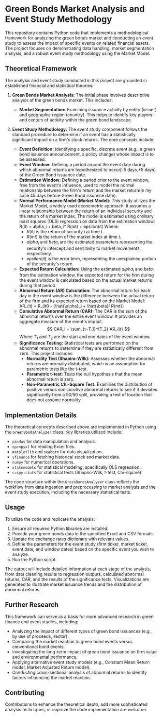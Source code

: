 #  Green Bonds Market Analysis and Event Study Methodology

This repository contains Python code that implements a methodological framework for analyzing the green bonds market and conducting an event study to assess the impact of specific events on related financial assets. The project focuses on demonstrating data handling, market segmentation analysis, and a robust event study methodology using the Market Model.

## Theoretical Framework

The analysis and event study conducted in this project are grounded in established financial and statistical theories:

1.  **Green Bonds Market Analysis:** The initial phase involves descriptive analysis of the green bonds market. This includes:
    *   **Market Segmentation:** Examining issuance activity by entity (issuer) and geographic region (country). This helps to identify key players and centers of activity within the green bond landscape.

2.  **Event Study Methodology:** The event study component follows the standard procedure to determine if an event has a statistically significant impact on a firm's stock returns. The core concepts include:
    *   **Event Definition:** Identifying a specific, discrete event (e.g., a green bond issuance announcement, a policy change) whose impact is to be assessed.
    *   **Event Window:** Defining a period around the event date during which abnormal returns are hypothesized to occur[-5 days,+5 days] of the Green Bond issuance date.
    *   **Estimation Window:** Defining a period prior to the event window, free from the event's influence, used to model the normal relationship between the firm's return and the market return(In my case 45 days before Green Bond issuance date).
    *   **Normal Performance Model (Market Model):** This study utilizes the Market Model, a widely used econometric approach. It assumes a linear relationship between the return of an individual security and the return of a market index. The model is estimated using ordinary least squares (OLS) regression on data from the estimation window:
         R(it) = alpha_i + beta_i* R(mt) + epsilon(it)
        Where:
        *   $R(it)$ is the return of security *i* at time *t*.
        *   $R(mt)$ is the return of the market index at time *t*.
        *   $alpha_i$ and $beta_i$ are the estimated parameters representing the security's intercept and sensitivity to market movements, respectively.
        *   $epsilon(it)$ is the error term, representing the unexplained portion of the security's return.
    *   **Expected Return Calculation:** Using the estimated $alpha_i$ and $beta_i$ from the estimation window, the expected return for the firm during the event window is calculated based on the actual market returns during that period.
    *   **Abnormal Return (AR) Calculation:** The abnormal return for each day in the event window is the difference between the actual return of the firm and its expected return based on the Market Model:
        AR_(it) = R_(it0 - (\hat{\alpha}_i + \hat{\beta}_i R_{mt})
    *   **Cumulative Abnormal Return (CAR):** The CAR is the sum of the abnormal returns over the entire event window. It provides an aggregate measure of the event's impact.
        $$ CAR_i = \sum_{t=T_1}^{T_2} AR_{it} $$
        Where $T_1$ and $T_2$ are the start and end dates of the event window.
    *   **Significance Testing:** Statistical tests are performed on the abnormal returns to determine if they are statistically different from zero. This project includes:
        *   **Normality Test (Shapiro-Wilk):** Assesses whether the abnormal returns are normally distributed, which is an assumption for parametric tests like the t-test.
        *   **Parametric t-test:** Tests the null hypothesis that the mean abnormal return is zero.
        *   **Non-Parametric Chi-Square Test:** Examines the distribution of positive versus non-positive abnormal returns to see if it deviates significantly from a 50/50 split, providing a test of location that does not assume normality.

## Implementation Details

The theoretical concepts described above are implemented in Python using the `GreenBondsAnalyzer` class. Key libraries utilized include:

-   `pandas` for data manipulation and analysis.
-   `openpyxl` for reading Excel files.
-   `matplotlib` and `seaborn` for data visualization.
-   `yfinance` for fetching historical stock and market data.
-   `numpy` for numerical operations.
-   `statsmodels` for statistical modeling, specifically OLS regression.
-   `scipy.stats` for statistical tests (Shapiro-Wilk, t-test, Chi-square).

The code structure within the `GreenBondsAnalyzer` class reflects the workflow from data ingestion and preprocessing to market analysis and the event study execution, including the necessary statistical tests.

## Usage

To utilize the code and replicate the analysis:

1.  Ensure all required Python libraries are installed.
2.  Provide your green bonds data in the specified Excel and CSV formats.
3.  Update the exchange rates dictionary with relevant values.
4.  Define the parameters for the event study (firm ticker, market ticker, event date, and window dates) based on the specific event you wish to analyze.
5.  Run the Python script.

The output will include detailed information at each stage of the analysis, from data cleaning results to regression outputs, calculated abnormal returns, CAR, and the results of the significance tests. Visualizations are generated to illustrate market issuance trends and the distribution of abnormal returns.

## Further Research

This framework can serve as a basis for more advanced research in green finance and event studies, including:

-   Analyzing the impact of different types of green bond issuances (e.g., by use of proceeds, sector).
-   Comparing the market reaction to green bond events versus conventional bond events.
-   Investigating the long-term impact of green bond issuance on firm value and environmental performance.
-   Applying alternative event study models (e.g., Constant Mean Return model, Market Adjusted Return model).
-   Conducting cross-sectional analysis of abnormal returns to identify factors influencing the market reaction.

## Contributing

Contributions to enhance the theoretical depth, add more sophisticated analysis techniques, or improve the code implementation are welcome.
